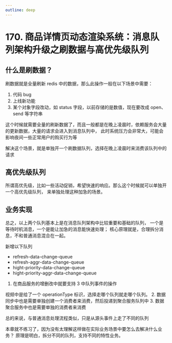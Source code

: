 ```yaml
---
outline: deep
---
```

# 170. 商品详情页动态渲染系统：消息队列架构升级之刷数据与高优先级队列

## 什么是刷数据？

刷数据就是全量刷新 redis 中的数据，那么此操作一般在以下场景中需要：

1. 代码 bug
2. 上线新功能
3. 某个对象字段改动，如 status 字段，以前存储的是数值，现在要改成 open、send 等字符串

这个时候就需要全量的刷新数据了，而且一般都是在晚上凌晨时，依赖服务会大量的更新数据，大量的请求会进入到消息队列中，
此时系统压力会非常大，可能会影响夜间一些正常用户的购买行为等

解决这个场景，就是单独开一个刷数据队列，选择在晚上凌晨时来消费该队列中的请求

## 高优先级队列

所谓高优先级，比如一些活动促销，希望快速的响应。那么这个时候就可以单独开一个高优先级队列，
来单独处理这种加急的场景。

## 业务实现

总之，以上两个队列基本上是在消息队列架构中比较重要和基础的队列，
一个是等待时机消息，一个是能让加急的消息能快速处理；
核心原理就是，合理拆分消息，不和普通消息混合在一起。

新增以下队列

- refresh-data-change-queue
- refresh-aggr-data-change-queue
- hight-priority-data-change-queue
- hight-priority-aggr-data-change-queue

1. 在商品服务的增删改中就要支持 3 中队列事件的操作

  视频中是给了一个 operationType 标识，选择走哪个队列就走哪个队列。
2. 数据同步中也是需要单独创建一个消费者来消费，然后投递到聚合服务队列中
3. 数据聚合服务中也是需要单独的消费者来消费

总的来说，与普通消息处理流程类似，只是从源头事件上走了不同的队列

本章就不练习了，因为没有太理解这样做在实际业务场景中要怎么去解决什么业务？
原理是明白，拆分不同的队列，支持不同的特性业务。
